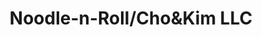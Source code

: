 ---
layout: place
title: "Noodle-n-Roll/Cho&Kim LLC"
permalink: /utah/orem/noodle-n-roll-cho-kim-llc.html
stateAbbr: UT
stateName: Utah
cityName: Orem
seo:
  name: "Noodle-n-Roll/Cho&Kim LLC"
  type: Restaurant
  links: null
description: "Noodle-n-Roll/Cho&Kim LLC serves delicious sushi in Orem, Utah. Try fresh Japanese dishes for a great dining experience. "
place_id: ChIJ9ztgH4ibTYcRZBBUlL1FYbw
photos:
  - name: >-
      places/ChIJ9ztgH4ibTYcRZBBUlL1FYbw/photos/AeeoHcL-_7SsQmNVk5Bl5WpooFzzgi_WYFcbqOHpIgaS6qpF4o2hXdRqJt90sI51_npazlyDFYBVbOuukkGaocFqWqyzrdJZd0clppVn_m2DCnECE6JXsul7DrSlUBPEKCMwWLaI_NnR4AiWHTbGmdCkQiqQMfIbcghH7HZ3Xaacrfmyn__nWPwMLJaf5xJBGQlp15zAw7DXsjgpwSew5LEWD3ab_zx0FitUu_lPwIIlAlIxDtUN_7spaEEtOZTqbv0zaNZowGa2YjbGVdFsSgSuPh5ctXlaRzoV4HLqHkBscl3Beg
    widthPx: 718
    heightPx: 540
    authorAttributions:
      - displayName: Noodle-n-Roll/Cho&Kim LLC
        uri: https://maps.google.com/maps/contrib/105336985089342947399
        photoUri: >-
          https://lh3.googleusercontent.com/a/ACg8ocKfTiWJH0hC9s-xsEB0dn5-uFIvjaNBlEh0XDYJf-cF9vXXoQ=s100-p-k-no-mo
    flagContentUri: >-
      https://www.google.com/local/imagery/report/?cb_client=maps_api_places.places_api&image_key=!1e10!2sAF1QipPxEdsOrM4y2CvG4ymarPf_Du0Scv2c9n-tF04t&hl=en-US
    googleMapsUri: >-
      https://www.google.com/maps/place//data=!3m4!1e2!3m2!1sAF1QipPxEdsOrM4y2CvG4ymarPf_Du0Scv2c9n-tF04t!2e10!4m2!3m1!1s0x874d9b881f603bf7:0xbc6145bd94541064
  - name: >-
      places/ChIJ9ztgH4ibTYcRZBBUlL1FYbw/photos/AeeoHcJZxzWbKcyMtf4TrMP0PJCmOx3ZUzhuhzCSs0xvIrR90xFZRe3C_jzk-P8sCbvzmUsTI-3dChjIw1fAFMIVzyymZSBsgiIjJwZLdt08l-5i1fRIkXnu4kZe4bEwhx8g2nhr3TEuonTqT4F70vzaPykggaXZyMCOPGLtMxn6n4CskdIDgH2yE3xMCs-49geEI_EarfeRnlgqks_sGN7zOX0ow6-nh0WlzRQ9KOB4FrK6OcDydEQG284tuvbdXBVPy3xJc8SrCzYlYU2GLHOhqoiKomYGqBpaWdDEaA9oXqa6OtOt0_ceaQaUqI7zlfz7s6sKIEHL0dnyRuKCRh-q83OTG4F26PO673PA5B-IDfDR8dYYVn2OxDK0lH-v32vl-7wfatIrsKJruV1eEjlqTZ8vNp-JhW3b48OQVmH2Xz4HEzc
    widthPx: 3024
    heightPx: 4032
    authorAttributions:
      - displayName: Bridger Gibb
        uri: https://maps.google.com/maps/contrib/117066914908844483002
        photoUri: >-
          https://lh3.googleusercontent.com/a/ACg8ocLJDzhcXxerYdkzh6vMYgn6YgToMPV6TL9aet-srhieG3ohSQ=s100-p-k-no-mo
    flagContentUri: >-
      https://www.google.com/local/imagery/report/?cb_client=maps_api_places.places_api&image_key=!1e10!2sCIHM0ogKEICAgIDHqvPipQE&hl=en-US
    googleMapsUri: >-
      https://www.google.com/maps/place//data=!3m4!1e2!3m2!1sCIHM0ogKEICAgIDHqvPipQE!2e10!4m2!3m1!1s0x874d9b881f603bf7:0xbc6145bd94541064
  - name: >-
      places/ChIJ9ztgH4ibTYcRZBBUlL1FYbw/photos/AeeoHcIR13tvc267IrcSPAJndC-xdW1Jqfp0AH-JtawB4a-s9IpU995tQsyD2kIs3Iw_otnTMiplEA5m7KdWXDkq3D8VwOg-IxPKCkwtML01ez2tj79jvV093kGnqdKzFNlMXHKAfit84M2zAk5hDR2VqlsukNOFJaoNCfTAPPNc97yBaJXyKQw0lLi7i-9QtQKOpCdncPmnaBC6fSsoFtEenS78gtqbCzKebvRf7rRkPMqFlwANB24mJbAi2Y6Tden2doiQK2S70nTQugFeuUbNDoTVdq6KLBRlF0vc3sXp_YzmlM6GDDeU6LaUPeQgNBF3G33BnUm-VPrKbyAGTi6LG5JCjvbbDARR-DP9GFwAZbWfT8--ouawgxGMg1hgT6Ppzd4wUXVkhlXWQCEunNfN5pINMOBL3b4OSotbZTadgb0
    widthPx: 3024
    heightPx: 4032
    authorAttributions:
      - displayName: Joshua Jamias
        uri: https://maps.google.com/maps/contrib/105769701367371691690
        photoUri: >-
          https://lh3.googleusercontent.com/a-/ALV-UjXiRlJSoC10YvgKnbUgZx5U4zEyMqUKbNnxkkGlncH6XGlMg3Zv=s100-p-k-no-mo
    flagContentUri: >-
      https://www.google.com/local/imagery/report/?cb_client=maps_api_places.places_api&image_key=!1e10!2sCIHM0ogKEICAgIDayoP-AQ&hl=en-US
    googleMapsUri: >-
      https://www.google.com/maps/place//data=!3m4!1e2!3m2!1sCIHM0ogKEICAgIDayoP-AQ!2e10!4m2!3m1!1s0x874d9b881f603bf7:0xbc6145bd94541064
  - name: >-
      places/ChIJ9ztgH4ibTYcRZBBUlL1FYbw/photos/AeeoHcLrsmLU8bSUgW9ThcrEOfHfACrOrIEzMXUCPZcnd-NhZTvCzZobvwxSuS-4RNrvyyksrwqug2JashPBSH0UM3nJGlIIbx_jKeovaXdIbuJGXTqxv83P5eR8vTufmwCaoPjWrt8gaYTlEhgj9HTnoUjQXl6cJ2PQJmKHpNjq7HjY7545o-ZevcgBke0zgrmOA7cOGXEOwQr9iyDVmk9JFjfcJHqJN3NkBJa4QwdVWhZnNLgWr3N6I8sZVeZ8s35jctBc8Rkilej6n7p4sJtrjnMQvlw5zobfSO2oFv_6wrnLO8nd0lnwYre-mHbk_gI7JCg0xqSETuYCgQOoiw0qF6AgJ50mgXHaLS3FzozHk9nuwv7ug6hlfqIwkxFeOE3GKR8gw0PLxT_3fvU-Zguu_JppDa8yTKzxWXxZz5hhPjfQZIA
    widthPx: 3024
    heightPx: 4032
    authorAttributions:
      - displayName: Joshua Jamias
        uri: https://maps.google.com/maps/contrib/105769701367371691690
        photoUri: >-
          https://lh3.googleusercontent.com/a-/ALV-UjXiRlJSoC10YvgKnbUgZx5U4zEyMqUKbNnxkkGlncH6XGlMg3Zv=s100-p-k-no-mo
    flagContentUri: >-
      https://www.google.com/local/imagery/report/?cb_client=maps_api_places.places_api&image_key=!1e10!2sCIHM0ogKEICAgIDayoO5pwE&hl=en-US
    googleMapsUri: >-
      https://www.google.com/maps/place//data=!3m4!1e2!3m2!1sCIHM0ogKEICAgIDayoO5pwE!2e10!4m2!3m1!1s0x874d9b881f603bf7:0xbc6145bd94541064
  - name: >-
      places/ChIJ9ztgH4ibTYcRZBBUlL1FYbw/photos/AeeoHcKG3A49jHmmBw5p2y2hCVrH_IchqcdqNzfp5fKrb-ZkK6c3kCGM8eFfjK7AXmkT1ZrLqMIwTAbnx7CjgCY3C7OAW6561UUdgt06QeRpgAajmYhRV2losQ9zhjFGzqgupEqwngGfAxXqmrFSxR6SuX_A_FBuCO_vCn1Idic4GTA0SZUm9e6CVFWQDbkgxlNzF-93hqeCDF_UduO_cqBJq6uhHCHvp7raFv4zq3X04a69atOQk4gQ9ouO4rswW4fWf7tTgpzukRlk__ky69PGgSsuuwmeX14UySqx_0teDdds5IpeYDJ9eWwXuP2T1UjncXrwxbkhmfHo1ZpRE5nU0npCmrb099yYi0tb11b6PRvuLntdL1FGCjLnvMTifk5TSBbLqzLzwSmwTfSG5U4ihO7a23AiqnjiIAgwDedGAQY
    widthPx: 4032
    heightPx: 3024
    authorAttributions:
      - displayName: Scabbers Adonys
        uri: https://maps.google.com/maps/contrib/105491645363731924162
        photoUri: >-
          https://lh3.googleusercontent.com/a-/ALV-UjWgorAxwR3TsNosgvMqeWC1o2cLhD6xYissnPQYeZ-vL6jRvhkH=s100-p-k-no-mo
    flagContentUri: >-
      https://www.google.com/local/imagery/report/?cb_client=maps_api_places.places_api&image_key=!1e10!2sCIHM0ogKEICAgIDhi5qNFw&hl=en-US
    googleMapsUri: >-
      https://www.google.com/maps/place//data=!3m4!1e2!3m2!1sCIHM0ogKEICAgIDhi5qNFw!2e10!4m2!3m1!1s0x874d9b881f603bf7:0xbc6145bd94541064
  - name: >-
      places/ChIJ9ztgH4ibTYcRZBBUlL1FYbw/photos/AeeoHcIeZ4ydDeqNDxfKxCEfzQnEtxmqA-X30WserKDurrNCom6aLhrZ-ObdJCIGOc4sFp_Am7h1n4fMBR66g7e6Br7p3YYRsZtyT373uhvj1gBnmKOFhmWHwrHgS3DyONJqkYCW8ksDFYZYrKdDYQvZD5peBUSElnMkDF7z_p6PmbMctpyVOuOu9sambVjNmE3eZ788XR1fmCS4aqudg_bxahKJcGJMWdYg2XGGaNTf79DmtBkdfK4d5NfaM0jS8FY0buDfAT8MPeBMUbXRuDtlLZltfhikNbR8pZyuY880P5dJGR7unlC4P3Izy0Xa4ghXo0dPnDNxyO4hnH5aBn_TeZNqpqHxx7Kdq-QQHGNQWPp4kQscbgGWwVKQD5VftjvhQnj7aTSU8KN-Ia1d-xv0Ce0XbUwlbyccp-4VwY14O7fpJVo
    widthPx: 3024
    heightPx: 4032
    authorAttributions:
      - displayName: Anton Kuhlmann
        uri: https://maps.google.com/maps/contrib/117978910276774953293
        photoUri: >-
          https://lh3.googleusercontent.com/a-/ALV-UjXQdH7RnXHsLPCAjxbtqwvEIfgaFhcqhGzVgCAfjZPm3PRhlCo=s100-p-k-no-mo
    flagContentUri: >-
      https://www.google.com/local/imagery/report/?cb_client=maps_api_places.places_api&image_key=!1e10!2sCIHM0ogKEICAgIDE-pKvowE&hl=en-US
    googleMapsUri: >-
      https://www.google.com/maps/place//data=!3m4!1e2!3m2!1sCIHM0ogKEICAgIDE-pKvowE!2e10!4m2!3m1!1s0x874d9b881f603bf7:0xbc6145bd94541064
  - name: >-
      places/ChIJ9ztgH4ibTYcRZBBUlL1FYbw/photos/AeeoHcI7x26uX7B8D4X5Qe4QPchCVTx5Z0FVB6pzWH__Tw83uKwNwjC98QdyFH9fhHlBefylNAsHkm9EoFzI_LmgLCRF-xEZ2Vxr4OJd4SA40eeFZkcjjz4NotnogtOHq6G0TxKqZz92_1eILFkdJsFY40LQdFWjQuIndkmxNGpRQdUQYAUt5PWGtZwNZ-W25UGDTPyte3mHwv8K20TanTqa7Fruj9VT5vZVz8Gi6zAbp1NrAtwGnCNXXMCMlYZRW6S1h6Xrg3HNLsaBYv83lkTLlVsluH13KD95EQX0_qWIibiAaq4Wblyj18iGLEDfwKAcrB8gqC-zVrd_Gh64gOlEpj3OXViRf6q3iaFx0aS_BJwA9gIV9O0JaD0IQG8EswKBxXyqUtpq9GXLkv2JP7i7BkgtUD29PSvWalskNxqQfCa4gfo
    widthPx: 4032
    heightPx: 3024
    authorAttributions:
      - displayName: Scabbers Adonys
        uri: https://maps.google.com/maps/contrib/105491645363731924162
        photoUri: >-
          https://lh3.googleusercontent.com/a-/ALV-UjWgorAxwR3TsNosgvMqeWC1o2cLhD6xYissnPQYeZ-vL6jRvhkH=s100-p-k-no-mo
    flagContentUri: >-
      https://www.google.com/local/imagery/report/?cb_client=maps_api_places.places_api&image_key=!1e10!2sCIHM0ogKEICAgIDhi5qNlwE&hl=en-US
    googleMapsUri: >-
      https://www.google.com/maps/place//data=!3m4!1e2!3m2!1sCIHM0ogKEICAgIDhi5qNlwE!2e10!4m2!3m1!1s0x874d9b881f603bf7:0xbc6145bd94541064
  - name: >-
      places/ChIJ9ztgH4ibTYcRZBBUlL1FYbw/photos/AeeoHcI3jULmw5zn46xkDAmNGrEBRpnhJlZVn7X1P888hlmAyUz2KHujtFGKAUSC9D3tqDkrweis1_JuTLfSDD4IQ4W9qtjhWWoNd5LsVBkepX2DW0CUyT6iXkBCoWpFvj-bj9rG5MYH-LD7khHZJtZpZRJ7XFA5f3Qr44hk2h7vXGcBh1NI_UkvQSCVOq3msXrLM1lDgBqJHX1h2V2-1NTpuGGmlwyk3CS2qbuWP6a_B8vXIxYJeNaP71EurB_8kpIstOX6nkZtAZJaVLJqM096VqQCxXpeBIGfofEKkZ53K1rfh6Zh0g1sETOk5MhXe4VLOJ8hPzYsMGOPa60zNSpikZ6nX6FLyGYtIHcEC56vcA4U9Hxwe-PSXNS0TJqcqArwRfxk-Xr9GOYbZzQC8EHWjRHgYk896rx0Ogh15NI4V-yWoyxi
    widthPx: 1080
    heightPx: 1920
    authorAttributions:
      - displayName: Krista Clarkson
        uri: https://maps.google.com/maps/contrib/105693540850753717145
        photoUri: >-
          https://lh3.googleusercontent.com/a-/ALV-UjXJFBAl09mwKGdeAYg-svecVs24ET2fTMaY-CZfDq9PZHxrjcHh=s100-p-k-no-mo
    flagContentUri: >-
      https://www.google.com/local/imagery/report/?cb_client=maps_api_places.places_api&image_key=!1e10!2sCIHM0ogKEICAgICGzdKsjQE&hl=en-US
    googleMapsUri: >-
      https://www.google.com/maps/place//data=!3m4!1e2!3m2!1sCIHM0ogKEICAgICGzdKsjQE!2e10!4m2!3m1!1s0x874d9b881f603bf7:0xbc6145bd94541064
  - name: >-
      places/ChIJ9ztgH4ibTYcRZBBUlL1FYbw/photos/AeeoHcL0rPRqxamaSjfjeTrrgpb0cXh5R77t94k01Y4IFgunKce-syIttDXOWSDXif6u5HDH9lw-6gfHRE8Ycl8CerWoGI7M6u0gr24jDuppW_a40gV8eu_LKG23PXdyDX8laknqQL6swXprmD35IUxDdE6eDvjf6fuDsDWwCj-9sb5RN4TDs6RQY6v4Sq_GCp_YqRqU8JP756OZdYnlDaTG7DJfiBpwOxZHt4Udk5clLhXCpq54vq2n3Vmqa0xjtLh_k75hRgJidbHaGG8d9wBMDMq9umo8kjcwhQWffzLiPLCJ_g
    widthPx: 540
    heightPx: 960
    authorAttributions:
      - displayName: Noodle-n-Roll/Cho&Kim LLC
        uri: https://maps.google.com/maps/contrib/105336985089342947399
        photoUri: >-
          https://lh3.googleusercontent.com/a/ACg8ocKfTiWJH0hC9s-xsEB0dn5-uFIvjaNBlEh0XDYJf-cF9vXXoQ=s100-p-k-no-mo
    flagContentUri: >-
      https://www.google.com/local/imagery/report/?cb_client=maps_api_places.places_api&image_key=!1e10!2sAF1QipM5Q_wQt0pSKs6O4rheM1BbpKHoZwJos2tWKM9B&hl=en-US
    googleMapsUri: >-
      https://www.google.com/maps/place//data=!3m4!1e2!3m2!1sAF1QipM5Q_wQt0pSKs6O4rheM1BbpKHoZwJos2tWKM9B!2e10!4m2!3m1!1s0x874d9b881f603bf7:0xbc6145bd94541064
  - name: >-
      places/ChIJ9ztgH4ibTYcRZBBUlL1FYbw/photos/AeeoHcIrerT7adIs9f32BaAMFX770wCNFT4sHwWASs6KVGQPqkqPwQTf6ExYZOSsC9R4i0lITeZMnuUhSW6tupIH9k6gf5Xi2sPEJfIqFbZj99qZylvDgLh4J1nX73ckviMqrff_I-RQ5XQQQwYjkb2hPRZyCQ7AgXB4zQx16tDoasjRxNw-1znN9kum2Js_l5AvU5ONncYaVoSA37aN7giqS_g-GU40KQgJGHe2YwWmpXXRI3_U8RXwE0_nTIIMuiKfWDx2KUZPPNfEJTLlpZGCOWrd4N2v58cDvEinTiZF2j4BHRHhWaPLeeR84N55DgXdAw8meSyfEvBMlpO-jPehI1duBapa3yrPmuYFyVMGbPILcD9uaUym4whmXHUCfaAB_90mJDHd08RfpxBIzimvpc1oEJs0K6f-B62VQSLQUO9Qug
    widthPx: 4032
    heightPx: 3024
    authorAttributions:
      - displayName: J W
        uri: https://maps.google.com/maps/contrib/106317958685336711852
        photoUri: >-
          https://lh3.googleusercontent.com/a-/ALV-UjUylpPaBuCkXeKFZxwQf-AY1dPYWLrDnXaJb2ov_hwtISmAOBPgeQ=s100-p-k-no-mo
    flagContentUri: >-
      https://www.google.com/local/imagery/report/?cb_client=maps_api_places.places_api&image_key=!1e10!2sCIHM0ogKEICAgICk8a-1PA&hl=en-US
    googleMapsUri: >-
      https://www.google.com/maps/place//data=!3m4!1e2!3m2!1sCIHM0ogKEICAgICk8a-1PA!2e10!4m2!3m1!1s0x874d9b881f603bf7:0xbc6145bd94541064
address: 575 E University Pkwy, Orem, UT 84097, USA
street: 575 E University Pkwy
city: Orem
state: UT
zip: '84097'
country: USA
neighborhood: Hillcrest
latitude: '40.275585'
longitude: '-111.678811'
accessibility_options:
  wheelchairAccessibleParking: true
  wheelchairAccessibleEntrance: true
  wheelchairAccessibleRestroom: true
business_status: OPERATIONAL
name: Noodle-n-Roll/Cho&Kim LLC
google_maps_links:
  directionsUri: >-
    https://www.google.com/maps/dir//''/data=!4m7!4m6!1m1!4e2!1m2!1m1!1s0x874d9b881f603bf7:0xbc6145bd94541064!3e0
  placeUri: https://maps.google.com/?cid=13574207432411058276
  writeAReviewUri: >-
    https://www.google.com/maps/place//data=!4m3!3m2!1s0x874d9b881f603bf7:0xbc6145bd94541064!12e1
  reviewsUri: >-
    https://www.google.com/maps/place//data=!4m4!3m3!1s0x874d9b881f603bf7:0xbc6145bd94541064!9m1!1b1
  photosUri: >-
    https://www.google.com/maps/place//data=!4m3!3m2!1s0x874d9b881f603bf7:0xbc6145bd94541064!10e5
primary_type: Fast Food Restaurant
opening_hours:
  regular: null
  current: null
secondary_opening_hours:
  regular:
    weekdayDescriptions: null
    type: null
  current:
    weekdayDescriptions: null
    type: null
phone: (385) 225-5850
price_level: PRICE_LEVEL_INEXPENSIVE
price_range: $1 &ndash; $10
rating: '4.7'
rating_count: 141
website: null
reviews: null
parking_options: null
payment_options: null
allow_dogs: null
curbside_pickup: null
delivery: null
dine_in: null
good_for_children: null
good_for_groups: null
good_for_sports: null
live_music: null
menu_for_children: null
outdoor_seating: null
reservable: null
restroom: null
serves_beer: null
serves_breakfast: null
serves_brunch: null
serves_cocktails: null
serves_coffee: null
serves_dinner: null
serves_dessert: null
serves_lunch: null
serves_vegetarian_food: null
serves_wine: null
takeout: null
summary: null

---